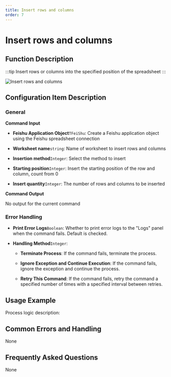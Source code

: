 ```yaml
---
title: Insert rows and columns
order: 7
---
```


# Insert rows and columns

## Function Description

:::tip 
Insert rows or columns into the specified position of the spreadsheet
:::

![Insert rows and columns](../../../../assets/Insert%20rows%20and%20columns_command.png)

## Configuration Item Description

### General

**Command Input**

- **Feishu Application Object**`TFeiShu`: Create a Feishu application object using the Feishu spreadsheet connection

- **Worksheet name**`string`: Name of worksheet to insert rows and columns

- **Insertion method**`Integer`: Select the method to insert

- **Starting position**`Integer`: Insert the starting position of the row and column, count from 0

- **Insert quantity**`Integer`: The number of rows and columns to be inserted


**Command Output**

No output for the current command

### Error Handling

- **Print Error Logs**`Boolean`: Whether to print error logs to the "Logs" panel when the command fails. Default is checked. 

- **Handling Method**`Integer`:

    - **Terminate Process**: If the command fails, terminate the process.

    - **Ignore Exception and Continue Execution**: If the command fails, ignore the exception and continue the process.

    - **Retry This Command**: If the command fails, retry the command a specified number of times with a specified interval between retries.

## Usage Example

Process logic description:

## Common Errors and Handling

None

## Frequently Asked Questions

None

